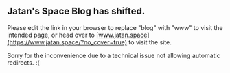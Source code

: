 ## Jatan's Space Blog has shifted.

Please edit the link in your browser to replace "blog" with "www" to visit the intended page, or head over to [www.jatan.space](https://www.jatan.space/?no_cover=true) to visit the site.

Sorry for the inconvenience due to a technical issue not allowing automatic redirects. :(
